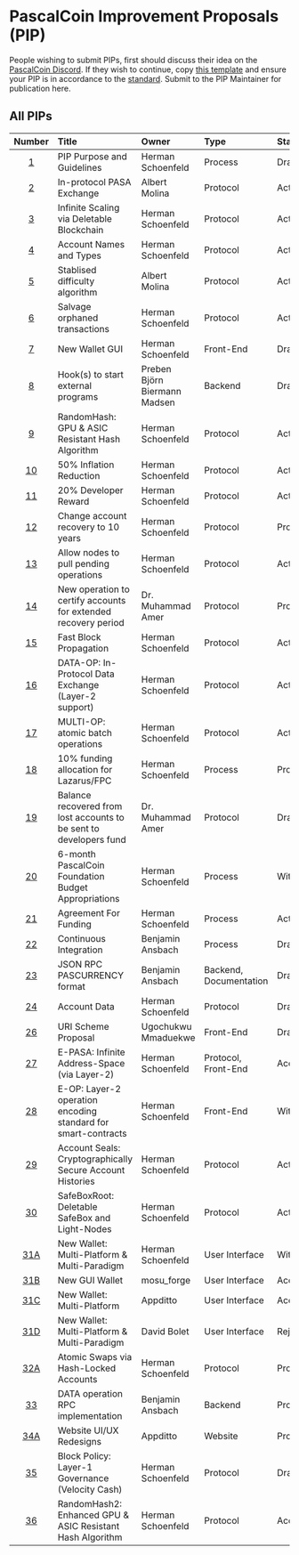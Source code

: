# PascalCoin Improvement Proposals (PIP)

People wishing to submit PIPs, first should discuss their idea on the [PascalCoin Discord](https://discordapp.com/invite/sJqcgtD). 
If they wish to continue, copy [this template](PIP-template.md) and ensure your PIP is in accordance to the [standard](PIP-0001.md). Submit to the PIP Maintainer for publication here.

## All PIPs

| Number                | Title                                         | Owner                          | Type           | Status   |
| :-------------------: | :-------------------------------------------- | :----------------------------  | :------------  | :------- |
| [1](PIP-0001.md)      | PIP Purpose and Guidelines                    | Herman Schoenfeld              | Process        | Draft    |
| [2](PIP-0002.md)      | In-protocol PASA Exchange                     | Albert Molina                  | Protocol       | Active   |
| [3](PIP-0003.md)      | Infinite Scaling via Deletable Blockchain     | Herman Schoenfeld              | Protocol       | Active   |
| [4](PIP-0004.md)      | Account Names and Types                       | Herman Schoenfeld              | Protocol       | Active   |
| [5](PIP-0005.md)      | Stablised difficulty algorithm                | Albert Molina                  | Protocol       | Active   |
| [6](PIP-0006.md)      | Salvage orphaned transactions                 | Herman Schoenfeld              | Protocol       | Active   |
| [7](PIP-0007.md)      | New Wallet GUI                                | Herman Schoenfeld              | Front-End      | Draft    |
| [8](PIP-0008.md)      | Hook(s) to start external programs            | Preben Björn Biermann Madsen   | Backend        | Draft    |
| [9](PIP-0009.md)      | RandomHash: GPU & ASIC Resistant Hash Algorithm | Herman Schoenfeld            | Protocol       | Active   |
| [10](PIP-0010.md)     | 50% Inflation Reduction                       | Herman Schoenfeld              | Protocol       | Active   |
| [11](PIP-0011.md)     | 20% Developer Reward                          | Herman Schoenfeld              | Protocol       | Active   |
| [12](PIP-0012.md)     | Change account recovery to 10 years           | Herman Schoenfeld              | Protocol       | Proposed |
| [13](PIP-0013.md)     | Allow nodes to pull pending operations        | Herman Schoenfeld              | Protocol       | Active   |
| [14](PIP-0014.md)     | New operation to certify accounts for extended recovery period  | Dr. Muhammad Amer       | Protocol       | Proposed |
| [15](PIP-0015.md)     | Fast Block Propagation                        | Herman Schoenfeld              | Protocol       | Active |
| [16](PIP-0016.md)     | DATA-OP: In-Protocol Data Exchange (Layer-2 support)   | Herman Schoenfeld              | Protocol       | Active |
| [17](PIP-0017.md)     | MULTI-OP: atomic batch operations             | Herman Schoenfeld              | Protocol       | Active   |
| [18](PIP-0018.md)     | 10% funding allocation for Lazarus/FPC        | Herman Schoenfeld              | Process        | Proposed |
| [19](PIP-0019.md)     | Balance recovered from lost accounts to be sent to developers fund   | Dr. Muhammad Amer   | Protocol        | Draft |
| [20](PIP-0020.md)     | 6-month PascalCoin Foundation Budget Appropriations   | Herman Schoenfeld      | Process        | Withdrawn |
| [21](PIP-0021.md)     | Agreement For Funding                         | Herman Schoenfeld              | Process        | Active |
| [22](PIP-0022.md)     | Continuous Integration                        | Benjamin Ansbach               | Process        | Draft |
| [23](PIP-0023.md)     | JSON RPC PASCURRENCY format                   | Benjamin Ansbach               | Backend, Documentation | Draft |
| [24](PIP-0024.md)     | Account Data                                  | Herman Schoenfeld              | Protocol       | Draft |
| [26](PIP-0026.md)     | URI Scheme Proposal                           | Ugochukwu Mmaduekwe            | Front-End       | Draft |
| [27](PIP-0027.md)     | E-PASA: Infinite Address-Space (via Layer-2)  | Herman Schoenfeld              | Protocol, Front-End    | Accepted |
| [28](PIP-0028.md)     | E-OP: Layer-2 operation encoding standard for smart-contracts | Herman Schoenfeld            | Front-End       | Withdrawn |
| [29](PIP-0029.md)     | Account Seals: Cryptographically Secure Account Histories  | Herman Schoenfeld            | Protocol   | Active |
| [30](PIP-0030.md)     | SafeBoxRoot: Deletable SafeBox and Light-Nodes| Herman Schoenfeld              | Protocol   | Active |
| [31A](PIP-0031A.md)   | New Wallet: Multi-Platform & Multi-Paradigm   | Herman Schoenfeld              | User Interface   | Withdrawn |
| [31B](PIP-0031B.md)   | New GUI Wallet                                | mosu_forge                     | User Interface  | Accepted |
| [31C](PIP-0031C.md)   | New Wallet: Multi-Platform                    | Appditto                       | User Interface   | Accepted |
| [31D](https://github.com/davidbolet/PascWallet)   | New Wallet: Multi-Platform & Multi-Paradigm  |  David Bolet       | User Interface   | Rejected |
| [32A](PIP-0032A.md)   | Atomic Swaps via Hash-Locked Accounts         | Herman Schoenfeld              | Protocol   | Proposed |
| [33](PIP-0033.md)     | DATA operation RPC implementation             | Benjamin Ansbach               | Backend    | Proposed |
| [34A](PIP-0034A.md)   | Website UI/UX Redesigns                       | Appditto                       | Website    | Proposed |
| [35](PIP-0035.md)     | Block Policy: Layer-1 Governance (Velocity Cash) | Herman Schoenfeld           | Protocol   | Draft    |
| [36](PIP-0036.md)     | RandomHash2: Enhanced GPU & ASIC Resistant Hash Algorithm | Herman Schoenfeld  | Protocol   | Accepted    |



